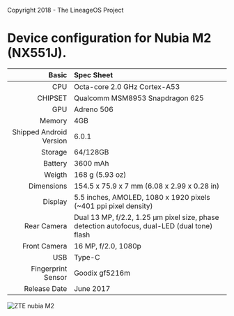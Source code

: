 Copyright 2018 - The LineageOS Project

Device configuration for Nubia M2 (NX551J).
=======================================================

Basic   | Spec Sheet
-------:|:-------------------------------------------------------------------------
CPU     | Octa-core 2.0 GHz Cortex-A53
CHIPSET | Qualcomm MSM8953 Snapdragon 625
GPU     | Adreno 506
Memory  | 4GB
Shipped Android Version | 6.0.1
Storage | 64/128GB
Battery | 3600 mAh
Weigth | 168 g (5.93 oz)
Dimensions | 154.5 x 75.9 x 7 mm (6.08 x 2.99 x 0.28 in)
Display | 5.5 inches, AMOLED, 1080 x 1920 pixels (~401 ppi pixel density)
Rear Camera  | Dual 13 MP, f/2.2, 1.25 µm pixel size, phase detection autofocus, dual-LED (dual tone) flash
Front Camera | 16 MP, f/2.0, 1080p
USB          | Type-C
Fingerprint Sensor | Goodix gf5216m
Release Date | June 2017

![ZTE nubia M2](https://cdn2.gsmarena.com/vv/pics/zte/zte-nubia-m2-0.jpg "ZTE nubia M2")
